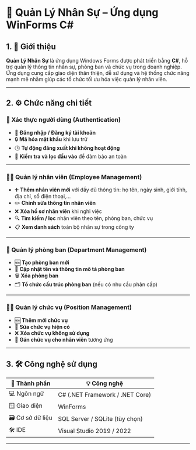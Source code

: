 # 👥 Quản Lý Nhân Sự – Ứng dụng WinForms C#

## 1. 🧾 Giới thiệu

**Quản Lý Nhân Sự** là ứng dụng Windows Forms được phát triển bằng **C#**, hỗ trợ quản lý thông tin nhân sự, phòng ban và chức vụ trong doanh nghiệp.  
Ứng dụng cung cấp giao diện thân thiện, dễ sử dụng và hệ thống chức năng mạnh mẽ nhằm giúp các tổ chức tối ưu hóa việc quản lý nhân viên.

---

## 2. ⚙️ Chức năng chi tiết

### 🔐 Xác thực người dùng (Authentication)
- 🔑 **Đăng nhập / Đăng ký tài khoản**
- 🔒 **Mã hóa mật khẩu** khi lưu trữ
- 🕒 **Tự động đăng xuất khi không hoạt động**
- 🧼 **Kiểm tra và lọc đầu vào** để đảm bảo an toàn

---

### 👨‍💼 Quản lý nhân viên (Employee Management)
- ➕ **Thêm nhân viên mới** với đầy đủ thông tin: họ tên, ngày sinh, giới tính, địa chỉ, số điện thoại,...
- ✏️ **Chỉnh sửa thông tin nhân viên**
- ❌ **Xóa hồ sơ nhân viên** khi nghỉ việc
- 🔍 **Tìm kiếm / lọc** nhân viên theo tên, phòng ban, chức vụ
- 📋 **Xem danh sách** toàn bộ nhân sự trong công ty

---

### 🏢 Quản lý phòng ban (Department Management)
- 🆕 **Tạo phòng ban mới**
- 📝 **Cập nhật tên và thông tin mô tả phòng ban**
- 🗑️ **Xóa phòng ban**
- 🗂️ **Tổ chức cấu trúc phòng ban** (nếu có nhu cầu phân cấp)

---

### 🧑‍💼 Quản lý chức vụ (Position Management)
- 🆕 **Thêm mới chức vụ**
- 📝 **Sửa chức vụ hiện có**
- ❌ **Xóa chức vụ không sử dụng**
- 🔗 **Gán chức vụ cho nhân viên** tương ứng

---

## 3. 🛠️ Công nghệ sử dụng

| 🔧 Thành phần     | 💡 Công nghệ                     |
|------------------|----------------------------------|
| 💻 Ngôn ngữ       | C# (.NET Framework / .NET Core) |
| 🪟 Giao diện      | WinForms                         |
| 🗃️ Cơ sở dữ liệu  | SQL Server / SQLite (tùy chọn)  |
| 🛠️ IDE           | Visual Studio 2019 / 2022        |

---
